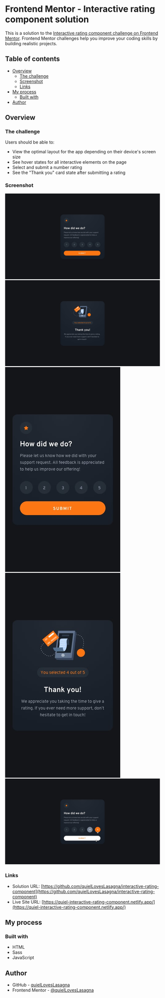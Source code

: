 # Frontend Mentor - Interactive rating component solution

This is a solution to the [Interactive rating component challenge on Frontend Mentor](https://www.frontendmentor.io/challenges/interactive-rating-component-koxpeBUmI). Frontend Mentor challenges help you improve your coding skills by building realistic projects.

## Table of contents

- [Overview](#overview)
  - [The challenge](#the-challenge)
  - [Screenshot](#screenshot)
  - [Links](#links)
- [My process](#my-process)
  - [Built with](#built-with)
- [Author](#author)

## Overview

### The challenge

Users should be able to:

- View the optimal layout for the app depending on their device's screen size
- See hover states for all interactive elements on the page
- Select and submit a number rating
- See the "Thank you" card state after submitting a rating

### Screenshot

![Preview](./design/desktop-design.jpg)
![Preview](./design/desktop-thank-you-state.jpg)
![Preview](./design/mobile-design.jpg)
![Preview](./design/mobile-thank-you-state.jpg)
![Preview](./design/active-states.jpg)

### Links

- Solution URL: [https://github.com/quielLovesLasagna/interactive-rating-component](https://github.com/quielLovesLasagna/interactive-rating-component)
- Live Site URL: [https://quiel-interactive-rating-component.netlify.app/](https://quiel-interactive-rating-component.netlify.app/)

## My process

### Built with

- HTML
- Sass
- JavaScript

## Author

- GitHub - [quielLovesLasagna](https://github.com/quielLovesLasagna)
- Frontend Mentor - [@quielLovesLasagna](https://www.frontendmentor.io/profile/quielLovesLasagna)

